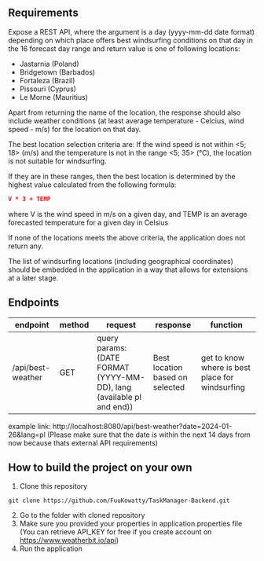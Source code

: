 ## Requirements

Expose a REST API, where the argument is a day (yyyy-mm-dd date format) depending on which place offers best windsurfing conditions on that day in the 16 forecast day range and return value is one of following locations: 
* Jastarnia (Poland)
* Bridgetown (Barbados)
* Fortaleza (Brazil)
* Pissouri (Cyprus)
* Le Morne (Mauritius)

Apart from returning the name of the location, the response should also include weather conditions (at least average temperature - Celcius, wind speed - m/s) for the location on that day.

The best location selection criteria are: If the wind speed is not within <5; 18> (m/s) and the temperature is not in the range <5; 35> (°C), the location is not suitable for windsurfing.

If they are in these ranges, then the best location is determined by the highest value calculated from the following formula:
```json
V * 3 + TEMP
```


where V is the wind speed in m/s on a given day, and TEMP is an average forecasted temperature for a given day in Celsius

If none of the locations meets the above criteria, the application does not return any.

The list of windsurfing locations (including geographical coordinates) should be embedded in the application in a way that allows for extensions at a later stage.

## Endpoints

| endpoint          | method | request                                                               | response                        | function                                        |
|-------------------|--------|-----------------------------------------------------------------------|---------------------------------|-------------------------------------------------|
| /api/best-weather | GET    | query params: (DATE FORMAT (YYYY-MM-DD), lang (available pl and end)) | Best location based on selected | get to know where is best place for windsurfing |
    
example link: http://localhost:8080/api/best-weather?date=2024-01-26&lang=pl (Please make sure that the date is within the next 14 days from now because thats external API requirements)
## How to build the project on your own
1. Clone this repository
```shell
git clone https://github.com/FuuKowatty/TaskManager-Backend.git
```
2. Go to the folder with cloned repository
3. Make sure you provided your properties in application.properties file (You can retrieve API_KEY for free if you create account on https://www.weatherbit.io/api)
4. Run the application

